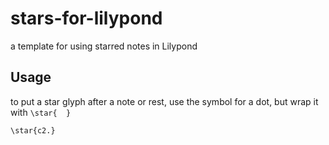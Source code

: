 # stars-for-lilypond
a template for using starred notes in Lilypond

## Usage
to put a star glyph after a note or rest, use the symbol for a dot, but wrap it
with ```\star{  }```

```
\star{c2.} 
```



